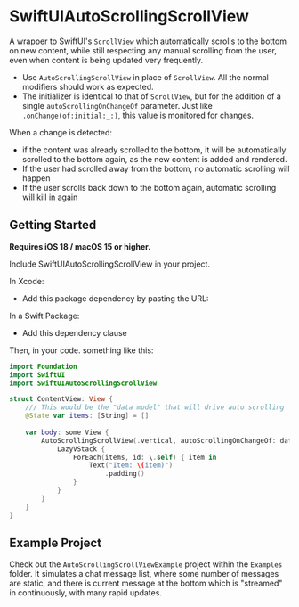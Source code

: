 # SwiftUIAutoScrollingScrollView

A wrapper to SwiftUI's `ScrollView` which automatically scrolls to the bottom on new content, while still respecting any manual scrolling from the user, even when content is being updated very frequently.

- Use `AutoScrollingScrollView` in place of `ScrollView`. All the normal modifiers should work as expected.
- The initializer is identical to that of `ScrollView`, but for the addition of a single `autoScrollingOnChangeOf` parameter. Just like `.onChange(of:initial:_:)`, this value is monitored for changes.

When a change is detected:
- if the content was already scrolled to the bottom, it will be automatically scrolled to the bottom again, as the new content is added and rendered.
- If the user had scrolled away from the bottom, no automatic scrolling will happen
- If the user scrolls back down to the bottom again, automatic scrolling will kill in again

## Getting Started

**Requires iOS 18 / macOS 15 or higher.**

Include SwiftUIAutoScrollingScrollView in your project.

In Xcode:
- Add this package dependency by pasting the URL:

In a Swift Package:
- Add this dependency clause

Then, in your code. something like this:
```swift
import Foundation
import SwiftUI
import SwiftUIAutoScrollingScrollView

struct ContentView: View {
    /// This would be the "data model" that will drive auto scrolling
    @State var items: [String] = []
    
    var body: some View {
        AutoScrollingScrollView(.vertical, autoScrollingOnChangeOf: dataModel) {
            LazyVStack {
                ForEach(items, id: \.self) { item in
                    Text("Item: \(item)")
                        .padding()
                }
            }
        }
    }
}   
```

## Example Project

Check out the `AutoScrollingScrollViewExample` project within the `Examples` folder.
It simulates a chat message list, where some number of messages are static, and there is current message at the bottom which is "streamed" in continuously, with many rapid updates.


